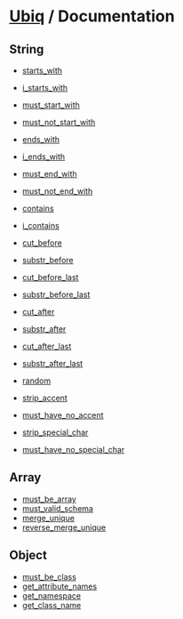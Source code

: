 [Ubiq](https://github.com/Pixel418/Ubiq#readme) / Documentation
======


String
-------- 

* [starts_with](./string/starts_with.md#readme)
* [i_starts_with](./string/i_starts_with.md#readme)
* [must_start_with](./string/must_start_with.md#readme)
* [must_not_start_with](./string/must_not_start_with.md#readme)


* [ends_with](./string/ends_with.md#readme)
* [i_ends_with](./string/i_ends_with.md#readme)
* [must_end_with](./string/must_end_with.md#readme)
* [must_not_end_with](./string/must_not_end_with.md#readme)


* [contains](./string/contains.md#readme)
* [i_contains](./string/i_contains.md#readme)


* [cut_before](./string/cut_before.md#readme)
* [substr_before](./string/substr_before.md#readme)
* [cut_before_last](./string/cut_before_last.md#readme)
* [substr_before_last](./string/substr_before_last.md#readme)
* [cut_after](./string/cut_after.md#readme)
* [substr_after](./string/substr_after.md#readme)
* [cut_after_last](./string/cut_after_last.md#readme)
* [substr_after_last](./string/substr_after_last.md#readme)


* [random](./string/random.md#readme)


* [strip_accent](./string/strip_accent.md#readme)
* [must_have_no_accent](./string/must_have_no_accent.md#readme)
* [strip_special_char](./string/must_have_no_special_char.md#readme)
* [must_have_no_special_char](./string/must_have_no_special_char.md#readme)



Array
-------- 

* [must_be_array](./array/must_be_array.md#readme)
* [must_valid_schema](./array/must_valid_schema.md#readme)
* [merge_unique](./array/merge_unique.md#readme)
* [reverse_merge_unique](./array/reverse_merge_unique.md#readme)



Object
-------- 

* [must_be_class](./object/must_be_class.md#readme)
* [get_attribute_names](./object/get_attribute_names.md#readme)
* [get_namespace](./object/get_namespace.md#readme)
* [get_class_name](./object/get_class_name.md#readme)
